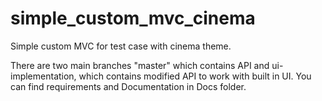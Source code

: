 # simple_custom_mvc_cinema
Simple custom MVC for test case with cinema theme.

There are two main branches "master" which contains API and ui-implementation, which contains modified API to work with built in UI.
You can find requirements and Documentation in Docs folder.
